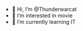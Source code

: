 - 👋 Hi, I’m @Thunderwarcat
- 👀 I’m interested in movie
- 🌱 I’m currently learning IT


<!---
Thunderwarcat/Thunderwarcat is a ✨ special ✨ repository because its `README.md` (this file) appears on your GitHub profile.
You can click the Preview link to take a look at your changes.
--->
